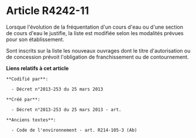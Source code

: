 # Article R4242-11

Lorsque l'évolution de la fréquentation d'un cours d'eau ou d'une section de cours d'eau le justifie, la liste est modifiée
selon les modalités prévues pour son établissement.

Sont inscrits sur la liste les nouveaux ouvrages dont le titre d'autorisation ou de concession prévoit l'obligation de
franchissement ou de contournement.

**Liens relatifs à cet article**

	**Codifié par**:

	  - Décret n°2013-253 du 25 mars 2013

	**Créé par**:

	  - Décret n°2013-253 du 25 mars 2013 - art.

	**Anciens textes**:

	  - Code de l'environnement - art. R214-105-3 (Ab)
